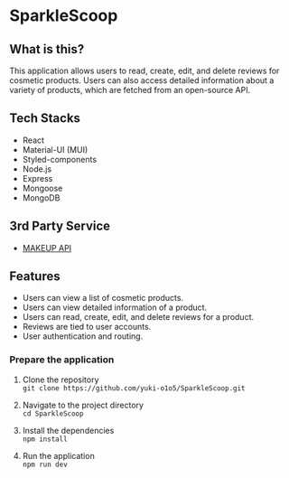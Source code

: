 # SparkleScoop

## What is this?
This application allows users to read, create, edit, and delete reviews for cosmetic products. 
Users can also access detailed information about a variety of products, which are fetched from an open-source API.

## Tech Stacks

- React
- Material-UI (MUI)
- Styled-components
- Node.js
- Express
- Mongoose
- MongoDB

## 3rd Party Service

- [MAKEUP API](https://makeup-api.herokuapp.com/)

## Features

- Users can view a list of cosmetic products.  
- Users can view detailed information of a product.  
- Users can read, create, edit, and delete reviews for a product.  
- Reviews are tied to user accounts.  
- User authentication and routing.  

### Prepare the application

1. Clone the repository  
`git clone https://github.com/yuki-o1o5/SparkleScoop.git`

2. Navigate to the project directory  
`cd SparkleScoop`

3. Install the dependencies  
`npm install`

4. Run the application  
`npm run dev`

